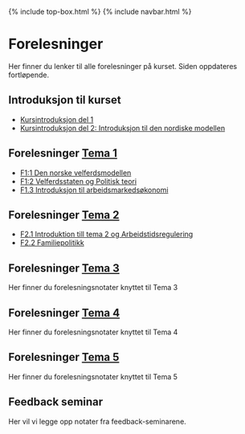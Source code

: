 {% include top-box.html %} <!-- Kode for å inkludere boksen på toppen av siden. Se _config.yml for å gjøre endringer. -->
{% include navbar.html %} <!-- Kode for navigasjonsmeny. Se navbar.html for å gjøre endringer. -->
<!-- Gjør endringer under her -->

# Forelesninger
Her finner du lenker til alle forelesninger på kurset. Siden oppdateres fortløpende.

## Introduksjon til kurset
* [Kursintroduksjon del 1](https://uit-sok-2008-h23.github.io/assets/F0_kursintro_1_sok_2008_h23.pdf)
* [Kursintroduksjon del 2: Introduksjon til den nordiske modellen](https://uit-sok-2008-h23.github.io/assets/Introduksjon_studenter_2023.html)

## Forelesninger [Tema 1](temaer.md#tema1)<a name="f_t1"></a>
* [F1:1 Den norske velferdsmodellen](https://uit-sok-2008-h23.github.io/assets/forelesning_2_modellen_studenter.html)
* [F1:2 Velferdsstaten og Politisk teori](https://uit-sok-2008-h23.github.io/assets/f2_kap_1_2_studenter.html)
* [F1.3 Introduksjon til arbeidsmarkedsøkonomi](https://uit-sok-2008-h23.github.io/assets/F1.3_IntrotilArbeidsmarkedsokonomi.pdf)

## Forelesninger [Tema 2](temaer.md#tema2)<a name="f_t2"></a>
* [F2.1 Introduktion till tema 2 og Arbeidstidsregulering](https://uit-sok-2008-h23.github.io/assets/F2.1_arbeidstidsregulering_23.pdf)
* [F2.2 Familiepolitikk](https://uit-sok-2008-h23.github.io/assets/F2.2_familiepolitikk_23.pdf)

## Forelesninger [Tema 3](temaer.md#tema3)<a name="f_t3"></a>
Her finner du forelesningsnotater knyttet til Tema 3


## Forelesninger [Tema 4](temaer.md#tema4)<a name="f_t4"></a>
Her finner du forelesningsnotater knyttet til Tema 4


## Forelesninger [Tema 5](temaer.md#tema5)<a name="f_t5"></a>
Her finner du forelesningsnotater knyttet til Tema 5

## Feedback seminar
Her vil vi legge opp notater fra feedback-seminarene.
